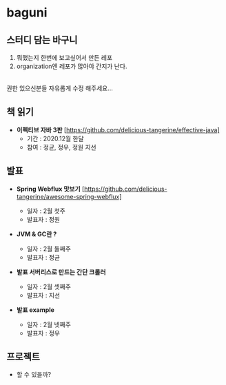 # baguni
## 스터디 담는 바구니
1. 뭐했는지 한번에 보고싶어서 만든 레포
2. organization엔 레포가 많아야 간지가 난다.
<br>
권한 있으신분들 자유롭게 수정 해주세요...

## 책 읽기
- **이펙티브 자바 3판** [https://github.com/delicious-tangerine/effective-java]
  - 기간 : 2020.12월 한달
  - 참여 : 정균, 정우, 정원 지선


## 발표
- **Spring Webflux 맛보기** [https://github.com/delicious-tangerine/awesome-spring-webflux]
  - 일자 : 2월 첫주
  - 발표자 : 정원
  
- **JVM & GC란 ?**
  - 일자 : 2월 둘째주
  - 발표자 : 정균

- **발표 서버리스로 만드는 간단 크롤러**
  - 일자 : 2월 셋째주
  - 발표자 : 지선
  
- **발표 example**
  - 일자 : 2월 넷째주
  - 발표자 : 정우


## 프로젝트
- 할 수 있을까?
